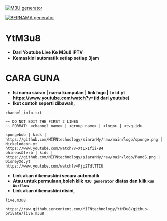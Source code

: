 [![M3U generator](https://github.com/MIFNtechnology/YtM3u8/actions/workflows/m3u_Generator.yml/badge.svg)](https://github.com/MIFNtechnology/YtM3u8/actions/workflows/m3u_Generator.yml)

[![BERNAMA generator](https://github.com/MIFNtechnology/YtM3u8/actions/workflows/bernama_Generator.yml/badge.svg)](https://github.com/MIFNtechnology/YtM3u8/actions/workflows/bernama_Generator.yml)

# YtM3u8

* **Dari Youtube Live Ke M3u8 IPTV**
* **Kemaskini automatik setiap setiap 3jam**

# CARA GUNA

* **Isi nama siaran | nama kumpulan | link logo | tv id.yt**
**https://www.youtube.com/watch?v=(id dari youtube)**
* **Ikut contoh seperti dibawah,**

`channel_info.txt`
```text
~~ DO NOT EDIT THE FIRST 2 LINES
~~ FORMAT: <channel name> | <group name> | <logo> | <tvg-id>

spongebob | kids | https://github.com/MIFNtechnology/siaranMy/raw/main/logo/sponge.png | Nickelodeon.yt
https://www.youtube.com/watch?v=XtLxIfii-B4
phineas&ferb | kids | https://github.com/MIFNtechnology/siaranMy/raw/main/logo/PandS.png | DisneyXd.yt
https://www.youtube.com/watch?v=Fjp2TdlTTIU
```

* **Link akan dikemaskini secara automatik**
* **Atau untuk permulaan,boleh klik `M3U generator` diatas dan klik `Run Worflow`**
* **Link akan dikemaskini disini,**

`live.m3u8`
```link
https://raw.githubusercontent.com/MIFNtechnology/YtM3u8/github-private/live.m3u8
```
